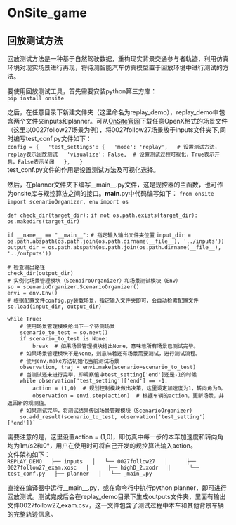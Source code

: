 # OnSite_game
## 回放测试方法
回放测试方法是一种基于自然驾驶数据，重构现实背景交通参与者轨迹，利用仿真环境对现实场景进行再现，将待测智能汽车仿真模型置于回放环境中进行测试的方法。  

要使用回放测试工具，首先需要安装python第三方库：  
`pip install onsite`  

之后，在任意目录下新建文件夹（这里命名为replay_demo），replay_demo中包含两个文件夹inputs和planner。可从[OnSite官网](https://onsite.run/)下载任意OpenX格式的场景文件（这里以0027follow27场景为例），将0027follow27场景放于inputs文件夹下,同时编写test_conf.py文件如下：  
`config = {  
        'test_settings': {  
            'mode': 'replay',   # 设置测试方法，replay表示回放测试  
            'visualize': False,  # 设置测试过程可视化，True表示开启，False表示关闭  
        },  
}`  
test_conf.py文件的作用是设置测试方法及可视化选择。

然后，在planner文件夹下编写__main__.py文件，这是规控器的主函数，也可作为onsite库与规控算法之间的接口。__main__.py中代码编写如下：
`from onsite import scenarioOrganizer, env`
`import os`

`def check_dir(target_dir):`
    `if not os.path.exists(target_dir):`
        `os.makedirs(target_dir)`

`if __name__ == "__main__":`
    `# 指定输入输出文件夹位置`
    `input_dir = os.path.abspath(os.path.join(os.path.dirname(__file__), '../inputs'))`
    `output_dir = os.path.abspath(os.path.join(os.path.dirname(__file__), '../outputs'))`

    # 检查输出路径
    check_dir(output_dir)
    # 实例化场景管理模块（ScenairoOrganizer）和场景测试模块（Env）
    so = scenarioOrganizer.ScenarioOrganizer()
    envi = env.Env()
    # 根据配置文件config.py装载场景，指定输入文件夹即可，会自动检索配置文件
    so.load(input_dir, output_dir)

    while True:
        # 使用场景管理模块给出下一个待测场景
        scenario_to_test = so.next()
        if scenario_to_test is None:
            break  # 如果场景管理模块给出None，意味着所有场景已测试完毕。
        # 如果场景管理模块不是None，则意味着还有场景需要测试，进行测试流程。
        # 使用env.make方法初始化当前测试场景
        observation, traj = envi.make(scenario=scenario_to_test)
        # 当测试还未进行完毕，即观察值中test_setting['end']还是-1的时候
        while observation['test_setting']['end'] == -1:
            action = (1,0)  # 规划控制模块做出决策，这里设定加速度为1，转向角为0。
            observation = envi.step(action)  # 根据车辆的action，更新场景，并返回新的观测值。
        # 如果测试完毕，将测试结果传回场景管理模块（ScenarioOrganizer)
        so.add_result(scenario_to_test, observation['test_setting']['end'])`
        
需要注意的是，这里设置action = (1,0)，即仿真中每一步的本车加速度和转向角均为1m/s2和0°，用户在使用时可将自己开发的规控算法输入action。  
文件架构如下：  
`REPLAY_DEMO  
    ├── inputs  
    │   └── 0027follow27  
    │      ├── 0027follow27_exam.xosc  
    │      ├── highD_2.xodr  
    │      └── test_conf.py  
    ├── planner  
    │   └── _main_.py`  

直接在编译器中运行__main__.py，或在命令行中执行python planner，即可进行回放测试。测试完成后会在replay_demo目录下生成outputs文件夹，里面有输出文件0027follow27_exam.csv，这一文件包含了测试过程中本车和其他背景车辆的完整轨迹信息。
